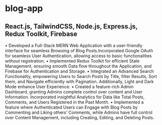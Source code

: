 # blog-app
<h2>React.js, TailwindCSS, Node.js, Express.js, Redux Toolkit, Firebase</h2>
• Developed a Full-Stack MERN Web Application with a user-friendly interface for seamless Browsing of Blog
Posts.Incorporated Google OAuth for seamless User Authentication, allowing access to basic functionalities without
registration.
• Implemented Redux Toolkit for efficient State Management, ensuring smooth Data flow throughout the Application, and
Firebase for Authentication and Storage.
• Integrated an Advanced Search Functionality, empowering Users to Search Posts by Title, filter Results, Sort them, and
Navigate efficiently with Pagination. Additionally, Light and Dark Mode enhance User Experience.
• Created a feature-rich Admin Dashboard, granting Admins complete control over content and User Information.
Incorporated insightful Analytics for Data like Total Posts, Comments, and Users Registered in the Past Month.
• Implemented a feature where Authenticated Users can Engage with Blog Posts by Commenting and Liking others’
Comments, while Admins have full control over Content Management, including Creating, Editing, and Deleting Posts.
